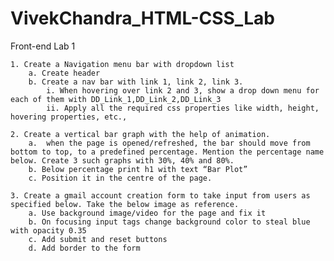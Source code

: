 # VivekChandra_HTML-CSS_Lab
Front-end Lab 1

    1. Create a Navigation menu bar with dropdown list
        a. Create header
        b. Create a nav bar with link 1, link 2, link 3.
            i. When hovering over link 2 and 3, show a drop down menu for each of them with DD_Link_1,DD_Link_2,DD_Link_3 
            ii. Apply all the required css properties like width, height, hovering properties, etc.,

    2. Create a vertical bar graph with the help of animation.
        a.  when the page is opened/refreshed, the bar should move from bottom to top, to a predefined percentage. Mention the percentage name below. Create 3 such graphs with 30%, 40% and 80%.
        b. Below percentage print h1 with text “Bar Plot”
        c. Position it in the centre of the page.

    3. Create a gmail account creation form to take input from users as specified below. Take the below image as reference.
        a. Use background image/video for the page and fix it
        b. On focusing input tags change background color to steal blue with opacity 0.35
        c. Add submit and reset buttons
        d. Add border to the form